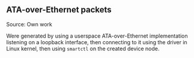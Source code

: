 <!--
SPDX-FileCopyrightText: 2021 KOLANICH

SPDX-License-Identifier: Unlicense
-->

## ATA-over-Ethernet packets

Source: Own work

Were generated by using a userspace ATA-over-Ethernet implementation listening on a loopback interface, then connecting to it using the driver in Linux kernel, then using `smartctl` on the created device node.
